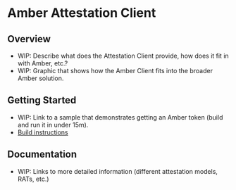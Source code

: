 # Amber Attestation Client

## Overview
- WIP: Describe what does the Attestation Client provide, how does it fit in with Amber, etc.?
- WIP: Graphic that shows how the Amber Client fits into the broader Amber solution.

## Getting Started
- WIP: Link to a sample that demonstrates getting an Amber token (build and run it in under 15m).
- [Build instructions](docs/builds.md)

## Documentation
- WIP: Links to more detailed information (different attestation models, RATs, etc.)
